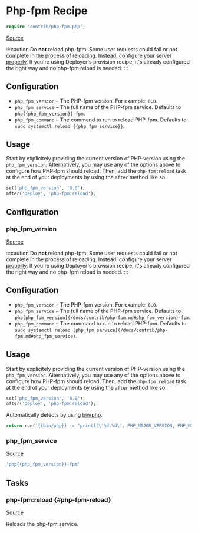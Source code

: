 <!-- DO NOT EDIT THIS FILE! -->
<!-- Instead edit contrib/php-fpm.php -->
<!-- Then run bin/docgen -->

# Php-fpm Recipe

```php
require 'contrib/php-fpm.php';
```

[Source](/contrib/php-fpm.php)



:::caution
Do **not** reload php-fpm. Some user requests could fail or not complete in the
process of reloading.
Instead, configure your server [properly](https://ï.at/avoid-php-fpm-reloading). If you're using Deployer's provision
recipe, it's already configured the right way and no php-fpm reload is needed.
:::
## Configuration
- `php_fpm_version` – The PHP-fpm version. For example: `8.0`.
- `php_fpm_service` – The full name of the PHP-fpm service. Defaults to `php{{php_fpm_version}}-fpm`.
- `php_fpm_command` – The command to run to reload PHP-fpm. Defaults to `sudo systemctl reload {{php_fpm_service}}`.
## Usage
Start by explicitely providing the current version of PHP-version using the `php_fpm_version`.
Alternatively, you may use any of the options above to configure how PHP-fpm should reload.
Then, add the `php-fpm:reload` task at the end of your deployments by using the `after` method like so.
```php
set('php_fpm_version', '8.0');
after('deploy', 'php-fpm:reload');
```


## Configuration
### php_fpm_version
[Source](https://github.com/deployphp/deployer/blob/master/contrib/php-fpm.php#L35)

:::caution
Do **not** reload php-fpm. Some user requests could fail or not complete in the
process of reloading.
Instead, configure your server [properly](https://ï.at/avoid-php-fpm-reloading). If you're using Deployer's provision
recipe, it's already configured the right way and no php-fpm reload is needed.
:::
## Configuration
- `php_fpm_version` – The PHP-fpm version. For example: `8.0`.
- `php_fpm_service` – The full name of the PHP-fpm service. Defaults to `php[php_fpm_version](/docs/contrib/php-fpm.md#php_fpm_version)-fpm`.
- `php_fpm_command` – The command to run to reload PHP-fpm. Defaults to `sudo systemctl reload [php_fpm_service](/docs/contrib/php-fpm.md#php_fpm_service)`.
## Usage
Start by explicitely providing the current version of PHP-version using the `php_fpm_version`.
Alternatively, you may use any of the options above to configure how PHP-fpm should reload.
Then, add the `php-fpm:reload` task at the end of your deployments by using the `after` method like so.
```php
set('php_fpm_version', '8.0');
after('deploy', 'php-fpm:reload');
```
Automatically detects by using [bin/php](/docs/recipe/common.md#bin/php).

```php title="Default value"
return run('{{bin/php}} -r "printf(\'%d.%d\', PHP_MAJOR_VERSION, PHP_MINOR_VERSION);"');
```


### php_fpm_service
[Source](https://github.com/deployphp/deployer/blob/master/contrib/php-fpm.php#L39)



```php title="Default value"
'php{{php_fpm_version}}-fpm'
```



## Tasks

### php-fpm\:reload {#php-fpm-reload}
[Source](https://github.com/deployphp/deployer/blob/master/contrib/php-fpm.php#L42)

Reloads the php-fpm service.




